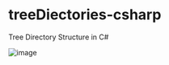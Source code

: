 # treeDiectories-csharp
Tree Directory Structure in C#


![image](https://user-images.githubusercontent.com/58862894/204358698-6d2300b8-a7ea-472e-b5b6-a8468d40335e.png)
